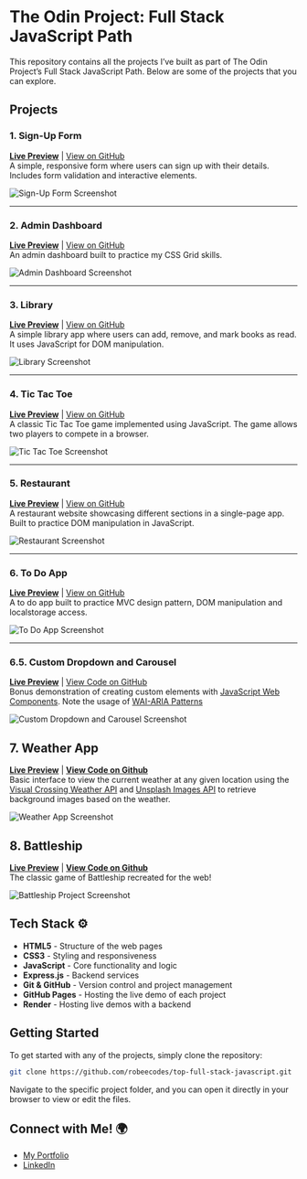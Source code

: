 # The Odin Project: Full Stack JavaScript Path

This repository contains all the projects I’ve built as part of The Odin Project’s Full Stack JavaScript Path. Below are some of the projects that you can explore.

## Projects

### 1. **Sign-Up Form**

**[Live Preview](https://robeecodes.github.io/top-full-stack-javascript/sign-up-form/)** |
[View on GitHub](https://github.com/robeecodes/top-full-stack-javascript/tree/main/sign-up-form)  
A simple, responsive form where users can sign up with their details. Includes form validation and interactive elements.

![Sign-Up Form Screenshot](project-screenshots/sign-up-form.avif)

---

### 2. **Admin Dashboard**

**[Live Preview](https://robeecodes.github.io/top-full-stack-javascript/admin-dashboard/)** |
[View on GitHub](https://github.com/robeecodes/top-full-stack-javascript/tree/main/admin-dashboard)  
An admin dashboard built to practice my CSS Grid skills.

![Admin Dashboard Screenshot](project-screenshots/admin-dashboard.avif)

---

### 3. **Library**

**[Live Preview](https://robeecodes.github.io/top-full-stack-javascript/library/)** |
[View on GitHub](https://github.com/robeecodes/top-full-stack-javascript/tree/main/library)  
A simple library app where users can add, remove, and mark books as read. It uses JavaScript for DOM manipulation.

![Library Screenshot](project-screenshots/library.avif)

---

### 4. **Tic Tac Toe**

**[Live Preview](https://robeecodes.github.io/top-full-stack-javascript/tic-tac-toe/)** |
[View on GitHub](https://github.com/robeecodes/top-full-stack-javascript/tree/main/tic-tac-toe)  
A classic Tic Tac Toe game implemented using JavaScript. The game allows two players to compete in a browser.
  
![Tic Tac Toe Screenshot](project-screenshots/tic-tac-toe.avif)

---

### 5. **Restaurant**

**[Live Preview](https://robeecodes.github.io/top-full-stack-javascript/restaurant/dist/)** |
[View on GitHub](https://github.com/robeecodes/top-full-stack-javascript/tree/main/restaurant)  
A restaurant website showcasing different sections in a single-page app. Built to practice DOM manipulation in JavaScript.

![Restaurant Screenshot](project-screenshots/restaurant.avif)

---

### 6. **To Do App**

**[Live Preview](https://robeecodes.github.io/top-full-stack-javascript/todo/dist/)** |
[View on GitHub](https://github.com/robeecodes/top-full-stack-javascript/tree/main/todo)  
A to do app built to practice MVC design pattern, DOM manipulation and localstorage access.

![To Do App Screenshot](project-screenshots/todo.avif)

---

### 6.5. **Custom Dropdown and Carousel**

**[Live Preview](https://robeecodes.github.io/top-full-stack-javascript/dropdown-and-carousel/src/)** |
[View Code on GitHub](https://github.com/robeecodes/top-full-stack-javascript/tree/main/dropdown-and-carousel)  
Bonus demonstration of creating custom elements with [JavaScript Web Components](https://developer.mozilla.org/en-US/docs/Web/API/Web_components/Using_custom_elements). Note the usage of [WAI-ARIA Patterns](https://www.w3.org/WAI/ARIA/apg/patterns/carousel)

![Custom Dropdown and Carousel Screenshot](project-screenshots/dropdown-and-carousel.avif)

## 7. Weather App
**[Live Preview](https://robeecodes-top-weather-app.onrender.com/)** | **[View Code on Github](https://github.com/robeecodes/top-full-stack-javascript/tree/main/weather-app)**  
Basic interface to view the current weather at any given location using the [Visual Crossing Weather API](https://www.visualcrossing.com/weather-api/) and [Unsplash Images API](https://unsplash.com/developers) to retrieve background images based on the weather.

![Weather App Screenshot](project-screenshots/weather-app.avif)

## 8. Battleship
**[Live Preview](https://robeecodes.github.io/top-full-stack-javascript/battleship/dist/)** | **[View Code on Github](https://github.com/robeecodes/top-full-stack-javascript/tree/main/battleship)**  
The classic game of Battleship recreated for the web!

![Battleship Project Screenshot](project-screenshots/battleship.avif)

## Tech Stack ⚙️

- **HTML5** - Structure of the web pages
- **CSS3** - Styling and responsiveness
- **JavaScript** - Core functionality and logic
- **Express.js** - Backend services
- **Git & GitHub** - Version control and project management
- **GitHub Pages** - Hosting the live demo of each project
- **Render** - Hosting live demos with a backend

## Getting Started

To get started with any of the projects, simply clone the repository:

```bash
git clone https://github.com/robeecodes/top-full-stack-javascript.git
```

Navigate to the specific project folder, and you can open it directly in your browser to view or edit the files.

## Connect with Me! 🌍

- [My Portfolio](https://robeecodes.com)
- [LinkedIn](https://www.linkedin.com/in/robin-kingy/)
